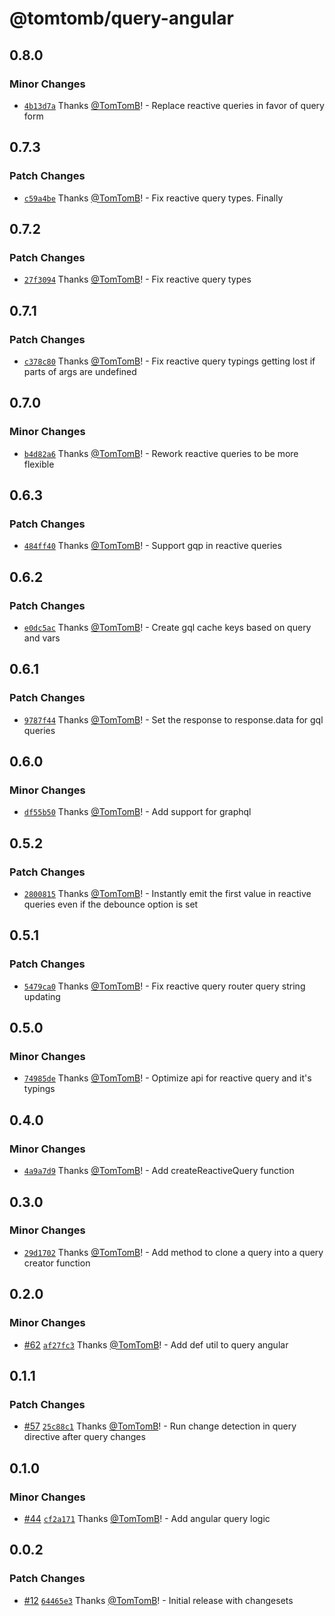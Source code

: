 # @tomtomb/query-angular

## 0.8.0

### Minor Changes

- [`4b13d7a`](https://github.com/TomTomB/query/commit/4b13d7a31a66d26b2f5bbce6298a51b3f41eadc2) Thanks [@TomTomB](https://github.com/TomTomB)! - Replace reactive queries in favor of query form

## 0.7.3

### Patch Changes

- [`c59a4be`](https://github.com/TomTomB/query/commit/c59a4be26dcb7ab784c3c37866b05747a29f6481) Thanks [@TomTomB](https://github.com/TomTomB)! - Fix reactive query types. Finally

## 0.7.2

### Patch Changes

- [`27f3094`](https://github.com/TomTomB/query/commit/27f3094f6d2237b76c60722c18b88d2571651116) Thanks [@TomTomB](https://github.com/TomTomB)! - Fix reactive query types

## 0.7.1

### Patch Changes

- [`c378c80`](https://github.com/TomTomB/query/commit/c378c80b3a0a79ad21e89ff07b0146d5c956a295) Thanks [@TomTomB](https://github.com/TomTomB)! - Fix reactive query typings getting lost if parts of args are undefined

## 0.7.0

### Minor Changes

- [`b4d82a6`](https://github.com/TomTomB/query/commit/b4d82a6f4477050253927993d304fc0126abcdcb) Thanks [@TomTomB](https://github.com/TomTomB)! - Rework reactive queries to be more flexible

## 0.6.3

### Patch Changes

- [`484ff40`](https://github.com/TomTomB/query/commit/484ff40607883fe4d44b12adc202d3981ada2ff4) Thanks [@TomTomB](https://github.com/TomTomB)! - Support gqp in reactive queries

## 0.6.2

### Patch Changes

- [`e0dc5ac`](https://github.com/TomTomB/query/commit/e0dc5acabd0d210948024d0e558909cecb8c2c7b) Thanks [@TomTomB](https://github.com/TomTomB)! - Create gql cache keys based on query and vars

## 0.6.1

### Patch Changes

- [`9787f44`](https://github.com/TomTomB/query/commit/9787f444f8aa7678cd03c14daa4ccbc681768d6f) Thanks [@TomTomB](https://github.com/TomTomB)! - Set the response to response.data for gql queries

## 0.6.0

### Minor Changes

- [`df55b50`](https://github.com/TomTomB/query/commit/df55b5093822f7492ac92f1e4d7ce3f21f546ee4) Thanks [@TomTomB](https://github.com/TomTomB)! - Add support for graphql

## 0.5.2

### Patch Changes

- [`2800815`](https://github.com/TomTomB/query/commit/2800815b0c0920e08b1f5d83c7a626d95c8e04b0) Thanks [@TomTomB](https://github.com/TomTomB)! - Instantly emit the first value in reactive queries even if the debounce option is set

## 0.5.1

### Patch Changes

- [`5479ca0`](https://github.com/TomTomB/query/commit/5479ca03d060abafd76aafd2f2744910715dad95) Thanks [@TomTomB](https://github.com/TomTomB)! - Fix reactive query router query string updating

## 0.5.0

### Minor Changes

- [`74985de`](https://github.com/TomTomB/query/commit/74985def44ca5122b2e69a3a057ee0b5863f6c46) Thanks [@TomTomB](https://github.com/TomTomB)! - Optimize api for reactive query and it's typings

## 0.4.0

### Minor Changes

- [`4a9a7d9`](https://github.com/TomTomB/query/commit/4a9a7d95c3b14caa3241b2359e1882933b9d8c7b) Thanks [@TomTomB](https://github.com/TomTomB)! - Add createReactiveQuery function

## 0.3.0

### Minor Changes

- [`29d1702`](https://github.com/TomTomB/query/commit/29d1702786c5919cc6c5f2b53aed74308b02a8b8) Thanks [@TomTomB](https://github.com/TomTomB)! - Add method to clone a query into a query creator function

## 0.2.0

### Minor Changes

- [#62](https://github.com/TomTomB/query/pull/62) [`af27fc3`](https://github.com/TomTomB/query/commit/af27fc3c50b4c5f4f56b3e8238a36a63fc32fb1a) Thanks [@TomTomB](https://github.com/TomTomB)! - Add def util to query angular

## 0.1.1

### Patch Changes

- [#57](https://github.com/TomTomB/query/pull/57) [`25c88c1`](https://github.com/TomTomB/query/commit/25c88c131a3c123e8259cba2bcfea5accb4fc1d9) Thanks [@TomTomB](https://github.com/TomTomB)! - Run change detection in query directive after query changes

## 0.1.0

### Minor Changes

- [#44](https://github.com/TomTomB/query/pull/44) [`cf2a171`](https://github.com/TomTomB/query/commit/cf2a1718a93c65ff01d90f4789d6045e1c850b40) Thanks [@TomTomB](https://github.com/TomTomB)! - Add angular query logic

## 0.0.2

### Patch Changes

- [#12](https://github.com/TomTomB/query/pull/12) [`64465e3`](https://github.com/TomTomB/query/commit/64465e399425618257ba7593674a2300945af4e2) Thanks [@TomTomB](https://github.com/TomTomB)! - Initial release with changesets
